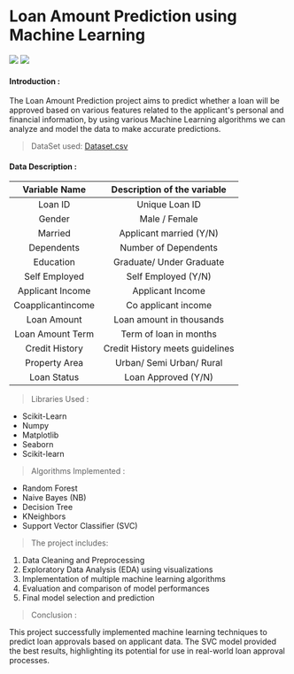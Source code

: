 
# Loan Amount Prediction using Machine Learning

![](https://img.shields.io/badge/Programming_Language-Python-darkblue.svg)
![](https://img.shields.io/badge/Main_Tool_Used-Jupyter_Notebook-orange.svg)

#### Introduction :
The Loan Amount Prediction project aims to predict whether a loan will be approved based on various features related to the applicant's personal and financial information, by using various Machine Learning algorithms we can analyze and model the data to make accurate predictions.

> DataSet used: 
<a href = "https://www.kaggle.com/datasets/altruistdelhite04/loan-prediction-problem-dataset?resource=download&select=train_u6lujuX_CVtuZ9i.csv">Dataset.csv</a>

#### Data Description :

| Variable Name | Description of the variable |
| :---: | :---: | 
| Loan ID | Unique Loan ID | 
|Gender|	Male / Female |
|Married |	Applicant married (Y/N)|
|Dependents |	Number of Dependents|
|Education |	Graduate/ Under Graduate |
|Self Employed |	Self Employed (Y/N)|
|Applicant Income |	Applicant Income |
|Coapplicantincome| 	Co applicant income |
|Loan Amount |	Loan amount in thousands |
|Loan Amount Term|	Term of loan in months|
|Credit History| 	Credit History meets guidelines |
|Property Area|	Urban/ Semi Urban/ Rural|
|Loan Status|	Loan Approved (Y/N)|

> Libraries Used :
- Scikit-Learn
- Numpy
- Matplotlib
- Seaborn
- Scikit-learn
  
> Algorithms Implemented :
- Random Forest
- Naive Bayes (NB)
- Decision Tree
- KNeighbors
- Support Vector Classifier (SVC)

> The project includes:

1. Data Cleaning and Preprocessing
2. Exploratory Data Analysis (EDA) using visualizations
3. Implementation of multiple machine learning algorithms
4. Evaluation and comparison of model performances
5. Final model selection and prediction

> Conclusion :

This project successfully implemented machine learning techniques to predict loan approvals based on applicant data. The SVC model provided the best results, highlighting its potential for use in real-world loan approval processes.
